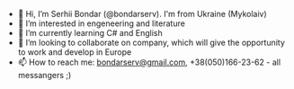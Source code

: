 - 👋 Hi, I’m Serhii Bondar (@bondarserv). I'm from Ukraine (Mykolaiv)
- 👀 I’m interested in engeneering and literature
- 🌱 I’m currently learning C# and English
- 💞️ I’m looking to collaborate on company, which will give the opportunity to work and develop in Europe
- 📫 How to reach me: bondarserv@gmail.com, +38(050)166-23-62 - all messangers  ;)

<!---
bondarserv/bondarserv is a ✨ special ✨ repository because its `README.md` (this file) appears on your GitHub profile.
You can click the Preview link to take a look at your changes.
--->
